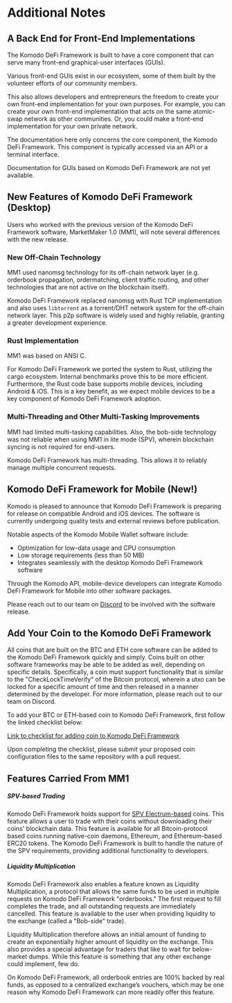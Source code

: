 # Additional Notes

## A Back End for Front-End Implementations

The Komodo DeFi Framework is built to have a core component that can serve many front-end graphical-user interfaces (GUIs).

Various front-end GUIs exist in our ecosystem, some of them built by the volunteer efforts of our community members.

This also allows developers and entrepreneurs the freedom to create your own front-end implementation for your own purposes. For example, you can create your own front-end implementation that acts on the same atomic-swap network as other communities. Or, you could make a front-end implementation for your own private network.

The documentation here only concerns the core component, the Komodo DeFi Framework. This component is typically accessed via an API or a terminal interface.

Documentation for GUIs based on Komodo DeFi Framework are not yet available.

## New Features of Komodo DeFi Framework (Desktop)

Users who worked with the previous version of the Komodo DeFi Framework software, MarketMaker 1.0 (MM1), will note several differences with the new release.

### New Off-Chain Technology

MM1 used nanomsg technology for its off-chain network layer (e.g. orderbook propagation, ordermatching, client traffic routing, and other technologies that are not active on the blockchain itself).

Komodo DeFi Framework replaced nanomsg with Rust TCP implementation and also uses `libtorrent` as a torrent/DHT network system for the off-chain network layer. This p2p software is widely used and highly reliable, granting a greater development experience.

### Rust Implementation

MM1 was based on ANSI C.

For Komodo DeFi Framework we ported the system to Rust, utilizing the cargo ecosystem. Internal benchmarks prove this to be more efficient. Furthermore, the Rust code base supports mobile devices, including Android & iOS. This is a key benefit, as we expect mobile devices to be a key component of Komodo DeFi Framework adoption.

### Multi-Threading and Other Multi-Tasking Improvements

MM1 had limited multi-tasking capabilities. Also, the bob-side technology was not reliable when using MM1 in lite mode (SPV), wherein blockchain syncing is not required for end-users.

Komodo DeFi Framework has multi-threading. This allows it to reliably manage multiple concurrent requests.

## Komodo DeFi Framework for Mobile (New!)

Komodo is pleased to announce that Komodo DeFi Framework is preparing for release on compatible Android and iOS devices. The software is currently undergoing quality tests and external reviews before publication.

Notable aspects of the Komodo Mobile Wallet software include:

- Optimization for low-data usage and CPU consumption
- Low storage requirements (less than 50 MB)
- Integrates seamlessly with the desktop Komodo DeFi Framework software

Through the Komodo API, mobile-device developers can integrate Komodo DeFi Framework for Mobile into other software packages.

Please reach out to our team on [Discord](https://komodoplatform.com/discord) to be involved with the software release.

## Add Your Coin to the Komodo DeFi Framework

All coins that are built on the BTC and ETH core software can be added to the Komodo DeFi Framework quickly and simply. Coins built on other software frameworks may be able to be added as well, depending on specific details. Specifically, a coin must support functionality that is similar to the "CheckLockTimeVerify" of the Bitcoin protocol, wherein a utxo can be locked for a specific amount of time and then released in a manner determined by the developer. For more information, please reach out to our team on Discord.

To add your BTC or ETH-based coin to Komodo DeFi Framework, first follow the linked checklist below:

[Link to checklist for adding coin to Komodo DeFi Framework](https://github.com/KomodoPlatform/coins#about-this-repository)

Upon completing the checklist, please submit your proposed coin configuration files to the same repository with a pull request.

## Features Carried From MM1

##### SPV-based Trading

Komodo DeFi Framework holds support for [SPV Electrum-based](https://en.bitcoin.it/wiki/Electrum) coins. This feature allows a user to trade with their coins without downloading their coins' blockchain data. This feature is available for all Bitcoin-protocol based coins running native-coin daemons, Ethereum, and Ethereum-based ERC20 tokens. The Komodo DeFi Framework is built to handle the nature of the SPV requirements, providing additional functionality to developers.

##### Liquidity Multiplication

Komodo DeFi Framework also enables a feature known as Liquidity Multiplication, a protocol that allows the same funds to be used in multiple requests on Komodo DeFi Framework "orderbooks." The first request to fill completes the trade, and all outstanding requests are immediately cancelled. This feature is available to the user when providing liquidity to the exchange (called a "Bob-side" trade).

Liquidity Multiplication therefore allows an initial amount of funding to create an exponentially higher amount of liquidity on the exchange. This also provides a special advantage for traders that like to wait for below-market dumps. While this feature is something that any other exchange could implement, few do.

On Komodo DeFi Framework, all orderbook entries are 100% backed by real funds, as opposed to a centralized exchange’s vouchers, which may be one reason why Komodo DeFi Framework can more readily offer this feature.
